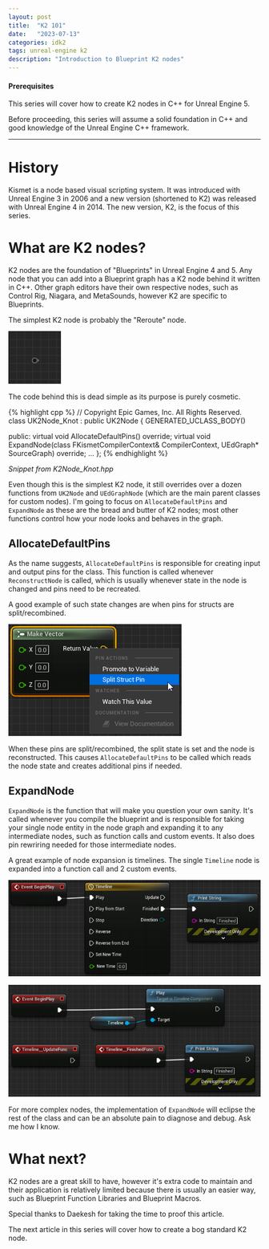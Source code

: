 ```yaml
---
layout: post
title:  "K2 101"
date:   "2023-07-13"
categories: idk2
tags: unreal-engine k2
description: "Introduction to Blueprint K2 nodes"
---
```


<div class="alert alert-info">
    <h4 class="alert-heading">Prerequisites</h4>
    <p>This series will cover how to create K2 nodes in C++ for Unreal Engine 5.</p>
    <p class="mb-0">Before proceeding, this series will assume a solid foundation in C++ and good knowledge of the Unreal Engine C++ framework.</p>
</div>

---

# History
Kismet is a node based visual scripting system. It was introduced with Unreal Engine 3 in 2006 and a new version (shortened to K2) was released with Unreal Engine 4 in 2014. The new version, K2,  is the focus of this series.

# What are K2 nodes?
K2 nodes are the foundation of "Blueprints" in Unreal Engine 4 and 5. Any node that you can add into a Blueprint graph has a K2 node behind it written in C++. Other graph editors have their own respective nodes, such as Control Rig, Niagara, and MetaSounds, however K2 are specific to Blueprints.

The simplest K2 node is probably the "Reroute" node.

![Reroute node](/assets/img/reroute_node.png)

The code behind this is dead simple as its purpose is purely cosmetic.

{% highlight cpp %}
// Copyright Epic Games, Inc. All Rights Reserved.
class UK2Node_Knot : public UK2Node
{
   GENERATED_UCLASS_BODY()

public:
    virtual void AllocateDefaultPins() override;
    virtual void ExpandNode(class FKismetCompilerContext& CompilerContext, UEdGraph* SourceGraph) override;
    ...
};
{% endhighlight %}
<figcaption class="blockquote-footer"><cite>Snippet from K2Node_Knot.hpp</cite></figcaption>

Even though this is the simplest K2 node, it still overrides over a dozen functions from `UK2Node` and `UEdGraphNode` (which are the main parent classes for custom nodes). I'm going to focus on `AllocateDefaultPins` and `ExpandNode` as these are the bread and butter of K2 nodes; most other functions control how your node looks and behaves in the graph.

## AllocateDefaultPins
As the name suggests, `AllocateDefaultPins` is responsible for creating input and output pins for the class. This function is called whenever `ReconstructNode` is called, which is usually whenever state in the node is changed and pins need to be recreated.

A good example of such state changes are when pins for structs are split/recombined.

![Vector Split](/assets/img/vector_node_split.png)

When these pins are split/recombined, the split state is set and the node is reconstructed. This causes `AllocateDefaultPins` to be called which reads the node state and creates additional pins if needed.

## ExpandNode

`ExpandNode` is the function that will make you question your own sanity. It's called whenever you compile the blueprint and is responsible for taking your single node entity in the node graph and expanding it to any intermediate nodes, such as function calls and custom events. It also does pin rewriring needed for those intermediate nodes.

A great example of node expansion is timelines. The single `Timeline` node is expanded into a function call and 2 custom events.

<div class="row">
<div class="col-md" markdown="1">

![Timeline Node](/assets/img/timeline_node.png)

</div>
<div class="col-md" markdown="1">

![Timeline Node Expanded](/assets/img/timeline_node_expanded.png)

</div>
</div>

For more complex nodes, the implementation of `ExpandNode` will eclipse the rest of the class and can be an absolute pain to diagnose and debug. Ask me how I know.

# What next?

K2 nodes are a great skill to have, however it's extra code to maintain and their application is relatively limited because there is usually an easier way, such as Blueprint Function Libraries and Blueprint Macros.

Special thanks to Daekesh for taking the time to proof this article.

The next article in this series will cover how to create a bog standard K2 node.